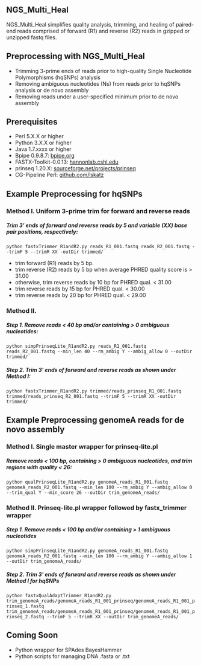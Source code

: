 
## NGS_Multi_Heal
NGS_Multi_Heal simplifies quality analysis, trimming, and healing of paired-end reads
comprised of forward (R1) and reverse (R2) reads in gzipped or unzipped fastq files.

## Preprocessing with NGS_Multi_Heal
* Trimming 3-prime ends of reads prior to high-quality Single Nucleotide Polymorphisms (hqSNPs) analysis
* Removing ambiguous nucleotides (Ns) from reads prior to hqSNPs analysis or de novo assembly
* Removing reads under a user-specified minimum prior to de novo assembly

## Prerequisites
* Perl 5.X.X or higher
* Python 3.X.X or higher
* Java 1.7.xxxx or higher
* Bpipe 0.9.8.7:  [bpipe.org](http://docs.bpipe.org)
* FASTX-Toolkit-0.0.13: [hannonlab.cshl.edu](http://hannonlab.cshl.edu/fastx_toolkit)
* prinseq 1.20.X: [sourceforge.net/projects/prinseq](https://sourceforge.net/projects/prinseq/files/standalone/)
* CG-Pipeline Perl: [github.com/lskatz](https://github.com/lskatz/CG-Pipeline)

## Example Preprocessing for hqSNPs
### Method I. Uniform 3-prime trim for forward and reverse reads 
##### Trim 3' ends of forward and reverse reads by 5 and variable (XX) base pair positions, respectively:
```python fastxTrimmer_R1andR2.py reads_R1_001.fastq reads_R2_001.fastq --trimF 5 --trimR XX -outDir trimmed/```
* trim forward (R1) reads by 5 bp.
* trim reverse (R2) reads by 5 bp when average PHRED quality score is > 31.00
* otherwise, trim reverse reads by 10 bp for PHRED qual. < 31.00
* trim reverse reads by 15 bp for PHRED qual. < 30.00
* trim reverse reads by 20 bp for PHRED qual. < 29.00
### Method II. 
##### Step 1. Remove reads < 40 bp and/or containing > 0 ambiguous nucleotides:
```python simpPrinseqLite_R1andR2.py reads_R1_001.fastq reads_R2_001.fastq --min_len 40 --rm_ambig Y --ambig_allow 0 --outDir trimmed/```
##### Step 2. Trim 3' ends of forward and reverse reads as shown under Method I:
```python fastxTrimmer_R1andR2.py trimmed/reads_prinseq_R1_001.fastq trimmed/reads_prinseq_R2_001.fastq --trimF 5 --trimR XX -outDir trimmed/```
## Example Preprocessing genomeA reads for de novo assembly
### Method I. Single master wrapper for prinseq-lite.pl 
##### Remove reads < 100 bp, containing > 0 ambiguous nucleotides, and trim regions with quality < 26:
```python qualPrinseqLite_R1andR2.py genomeA_reads_R1_001.fastq genomeA_reads_R2_001.fastq --min_len 100 --rm_ambig Y --ambig_allow 0 --trim_qual Y --min_score 26 --outDir trim_genomeA_reads/```
### Method II. Prinseq-lite.pl wrapper followed by fastx_trimmer wrapper
##### Step 1. Remove reads < 100 bp and/or containing > 1 ambiguous nucleotides
```python simpPrinseqLite_R1andR2.py genomeA_reads_R1_001.fastq genomeA_reads_R2_001.fastq --min_len 100 --rm_ambig Y --ambig_allow 1 --outDir trim_genomeA_reads/```
##### Step 2. Trim 3' ends of forward and reverse reads as shown under Method I for hqSNPs
```python fastxQualAdaptTrimmer_R1andR2.py trim_genomeA_reads/genomeA_reads_R1_001_prinseq/genomeA_reads_R1_001_prinseq_1.fastq trim_genomeA_reads/genomeA_reads_R1_001_prinseq/genomeA_reads_R1_001_prinseq_2.fastq --trimF 5 --trimR XX --outDir trim_genomeA_reads/```
## Coming Soon
* Python wrapper for SPAdes BayesHammer
* Python scripts for managing DNA .fasta or .txt
